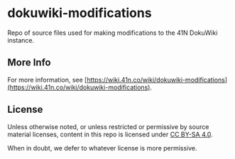 # dokuwiki-modifications
Repo of source files used for making modifications to the 41N DokuWiki instance.

## More Info
For more information, see [https://wiki.41n.co/wiki/dokuwiki-modifications](https://wiki.41n.co/wiki/dokuwiki-modifications).

## License
Unless otherwise noted, or unless restricted or permissive by source material licenses, content in this repo is licensed under [CC BY-SA 4.0](https://creativecommons.org/licenses/by-sa/4.0/).

When in doubt, we defer to whatever license is more permissive.